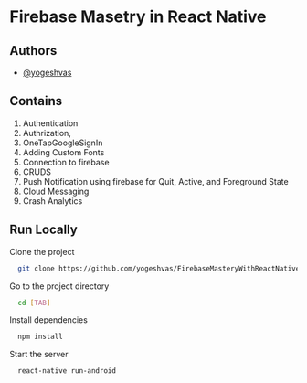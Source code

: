 # Firebase Masetry in React Native




## Authors

- [@yogeshvas](https://www.github.com/yogeshvas)


## Contains
1. Authentication 
2. Authrization, 
3. OneTapGoogleSignIn
4. Adding Custom Fonts
5. Connection to firebase
6. CRUDS
7. Push Notification using firebase for Quit, Active, and Foreground State
8. Cloud Messaging
9. Crash Analytics






## Run Locally

Clone the project

```bash
  git clone https://github.com/yogeshvas/FirebaseMasteryWithReactNative.git
```

Go to the project directory

```bash
  cd [TAB]
```

Install dependencies

```bash
  npm install
```

Start the server

```bash
  react-native run-android
```

